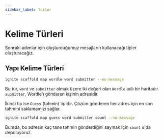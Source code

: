 ```yaml
---
sidebar_label: Türler
---
```


# Kelime Türleri

Sonraki adımlar için oluşturduğumuz mesajların kullanacağı tipler oluşturacağız.

## Yapı Kelime Türleri

```sh
ignite scaffold map wordle word submitter --no-message
```

Bu tür, `word`  ve `submitter` olmak üzere iki değeri olan  `Wordle`  adlı bir haritadır. `submitter`, Wordle'ı gönderen kişinin adresidir.

İkinci tip ise  `Guess` (tahmin) tipidir. Çözüm gönderen her adres için en son tahmini saklamamızı sağlar.

```sh
ignite scaffold map guess word submitter count --no-message
```

Burada, bu adresin kaç tane tahmin gönderdiğini saymak için `count` u'da depoluyoruz.
